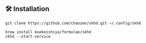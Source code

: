 ## 🛠️ Installation

```shell
git clone https://github.com/chaozwn/skhd.git ~/.config/skhd
```

```shell
brew install koekeishiya/formulae/skhd
skhd --start-service
```
